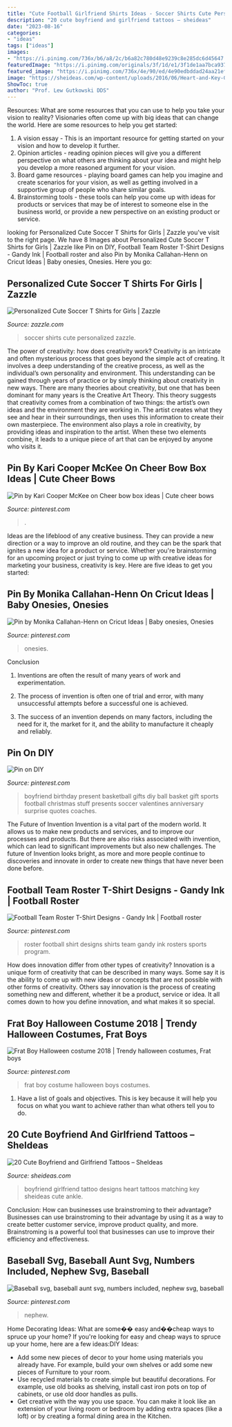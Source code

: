```yaml
---
title: "Cute Football Girlfriend Shirts Ideas - Soccer Shirts Cute Personalized Zazzle"
description: "20 cute boyfriend and girlfriend tattoos – sheideas"
date: "2023-08-16"
categories:
- "ideas"
tags: ["ideas"]
images:
- "https://i.pinimg.com/736x/b6/a8/2c/b6a82c780d48e9239c8e285dc6d45647.jpg"
featuredImage: "https://i.pinimg.com/originals/3f/1d/e1/3f1de1aa7bca937afec34dc7c1bbecfc.jpg"
featured_image: "https://i.pinimg.com/736x/4e/90/ed/4e90edbddad24aa21efa3118dc6cc94f--boyfriend-ideas-present-for-boyfriend.jpg"
image: "https://sheideas.com/wp-content/uploads/2016/06/Heart-and-Key-Girlfriend-and-Boyfriend-Tattoo-Designs-2017.jpg"
ShowToc: true
author: "Prof. Lew Gutkowski DDS"
---
```



Resources: What are some resources that you can use to help you take your vision to reality?
Visionaries often come up with big ideas that can change the world. Here are some resources to help you get started: 
1. A vision essay - This is an important resource for getting started on your vision and how to develop it further. 
2. Opinion articles - reading opinion pieces will give you a different perspective on what others are thinking about your idea and might help you develop a more reasoned argument for your vision. 
3. Board game resources - playing board games can help you imagine and create scenarios for your vision, as well as getting involved in a supportive group of people who share similar goals. 
4. Brainstorming tools - these tools can help you come up with ideas for products or services that may be of interest to someone else in the business world, or provide a new perspective on an existing product or service.

	

		
looking for Personalized Cute Soccer T Shirts for Girls | Zazzle you've visit to the right page. We have 8 Images about Personalized Cute Soccer T Shirts for Girls | Zazzle like Pin on DIY, Football Team Roster T-Shirt Designs - Gandy Ink | Football roster and also Pin by Monika Callahan-Henn on Cricut Ideas | Baby onesies, Onesies. Here you go:
		
    
## Personalized Cute Soccer T Shirts For Girls | Zazzle

<img loading=lazy src="http://rlv.zcache.com/personalized_cute_soccer_t_shirts_for_girls-r0a8aed019cea43ee8784bc17b94c7b77_65yet_512.jpg" onerror="this.onerror=null;this.src='https://tse3.mm.bing.net/th?id=OIP.Q1hS8GHwHP3KPtopGf9OEgHaHa&amp;pid=15.1';" alt="Personalized Cute Soccer T Shirts for Girls | Zazzle">

_Source: zazzle.com_

>soccer shirts cute personalized zazzle. 

	

The power of creativity: how does creativity work?
Creativity is an intricate and often mysterious process that goes beyond the simple act of creating. It involves a deep understanding of the creative process, as well as the individual’s own personality and environment. This understanding can be gained through years of practice or by simply thinking about creativity in new ways.
There are many theories about creativity, but one that has been dominant for many years is the Creative Art Theory. This theory suggests that creativity comes from a combination of two things: the artist’s own ideas and the environment they are working in. The artist creates what they see and hear in their surroundings, then uses this information to create their own masterpiece. The environment also plays a role in creativity, by providing ideas and inspiration to the artist. When these two elements combine, it leads to a unique piece of art that can be enjoyed by anyone who visits it.

    
## Pin By Kari Cooper McKee On Cheer Bow Box Ideas | Cute Cheer Bows

<img loading=lazy src="https://i.pinimg.com/originals/7b/f6/2e/7bf62e9671d6b6475680297d3a5d442d.jpg" onerror="this.onerror=null;this.src='https://tse3.mm.bing.net/th?id=OIP.hxq_KAvsMWOwLJQjL5xlLgHaJ4&amp;pid=15.1';" alt="Pin by Kari Cooper McKee on Cheer bow box ideas | Cute cheer bows">

_Source: pinterest.com_

>. 

	

Ideas are the lifeblood of any creative business. They can provide a new direction or a way to improve an old routine, and they can be the spark that ignites a new idea for a product or service. Whether you're brainstorming for an upcoming project or just trying to come up with creative ideas for marketing your business, creativity is key. Here are five ideas to get you started: 
    
## Pin By Monika Callahan-Henn On Cricut Ideas | Baby Onesies, Onesies

<img loading=lazy src="https://i.pinimg.com/originals/3f/1d/e1/3f1de1aa7bca937afec34dc7c1bbecfc.jpg" onerror="this.onerror=null;this.src='https://tse4.mm.bing.net/th?id=OIP.rd4KwoivKldjk-hOb4s8ZwHaJ4&amp;pid=15.1';" alt="Pin by Monika Callahan-Henn on Cricut Ideas | Baby onesies, Onesies">

_Source: pinterest.com_

>onesies. 

	

Conclusion
1. Inventions are often the result of many years of work and experimentation.
2. The process of invention is often one of trial and error, with many unsuccessful attempts before a successful one is achieved.

3. The success of an invention depends on many factors, including the need for it, the market for it, and the ability to manufacture it cheaply and reliably.

    
## Pin On DIY

<img loading=lazy src="https://i.pinimg.com/736x/4e/90/ed/4e90edbddad24aa21efa3118dc6cc94f--boyfriend-ideas-present-for-boyfriend.jpg" onerror="this.onerror=null;this.src='https://tse4.mm.bing.net/th?id=OIP.Xc0Ds7kRHyAkYcjYz2MurgHaJ4&amp;pid=15.1';" alt="Pin on DIY">

_Source: pinterest.com_

>boyfriend birthday present basketball gifts diy ball basket gift sports football christmas stuff presents soccer valentines anniversary surprise quotes coaches. 

	

The Future of Invention
Invention is a vital part of the modern world. It allows us to make new products and services, and to improve our processes and products. But there are also risks associated with invention, which can lead to significant improvements but also new challenges. The future of Invention looks bright, as more and more people continue to discoveries and innovate in order to create new things that have never been done before.

    
## Football Team Roster T-Shirt Designs - Gandy Ink | Football Roster

<img loading=lazy src="https://i.pinimg.com/736x/d3/fb/10/d3fb10096d5df9f56980ffb9bc957d76--sports-t-shirts-custom-design.jpg" onerror="this.onerror=null;this.src='https://tse1.mm.bing.net/th?id=OIP.LcJ-soVzAcWq3OgR43BtkwAAAA&amp;pid=15.1';" alt="Football Team Roster T-Shirt Designs - Gandy Ink | Football roster">

_Source: pinterest.com_

>roster football shirt designs shirts team gandy ink rosters sports program. 

	

How does innovation differ from other types of creativity?
Innovation is a unique form of creativity that can be described in many ways. Some say it is the ability to come up with new ideas or concepts that are not possible with other forms of creativity. Others say innovation is the process of creating something new and different, whether it be a product, service or idea. It all comes down to how you define innovation, and what makes it so special.

    
## Frat Boy Halloween Costume 2018 | Trendy Halloween Costumes, Frat Boys

<img loading=lazy src="https://i.pinimg.com/736x/b6/a8/2c/b6a82c780d48e9239c8e285dc6d45647.jpg" onerror="this.onerror=null;this.src='https://tse1.mm.bing.net/th?id=OIP.V8B-AWZCnwt4glTW4YIm0wHaJ2&amp;pid=15.1';" alt="Frat Boy Halloween costume 2018 | Trendy halloween costumes, Frat boys">

_Source: pinterest.com_

>frat boy costume halloween boys costumes. 

	

1. Have a list of goals and objectives. This is key because it will help you focus on what you want to achieve rather than what others tell you to do.

    
## 20 Cute Boyfriend And Girlfriend Tattoos – SheIdeas

<img loading=lazy src="https://sheideas.com/wp-content/uploads/2016/06/Heart-and-Key-Girlfriend-and-Boyfriend-Tattoo-Designs-2017.jpg" onerror="this.onerror=null;this.src='https://tse3.mm.bing.net/th?id=OIP.VjmOjZohGnIVhcFOkDb5FAHaFo&amp;pid=15.1';" alt="20 Cute Boyfriend and Girlfriend Tattoos – SheIdeas">

_Source: sheideas.com_

>boyfriend girlfriend tattoo designs heart tattoos matching key sheideas cute ankle. 

	

Conclusion: How can businesses use brainstroming to their advantage?
Businesses can use brainstroming to their advantage by using it as a way to create better customer service, improve product quality, and more. Brainstroming is a powerful tool that businesses can use to improve their efficiency and effectiveness.

    
## Baseball Svg, Baseball Aunt Svg, Numbers Included, Nephew Svg, Baseball

<img loading=lazy src="https://i.pinimg.com/736x/d1/01/e4/d101e40e9c701aa1420431f2b5f25786.jpg" onerror="this.onerror=null;this.src='https://tse4.mm.bing.net/th?id=OIP.vmGbrlq8BZfrYTMuF3LxawHaF7&amp;pid=15.1';" alt="Baseball svg, baseball aunt svg, numbers included, nephew svg, baseball">

_Source: pinterest.com_

>nephew. 

	

Home Decorating Ideas: What are some�� easy and��cheap ways to spruce up your home?
If you're looking for easy and cheap ways to spruce up your home, here are a few ideas:DIY Ideas: 
- Add some new pieces of decor to your home using materials you already have. For example, build your own shelves or add some new pieces of Furniture to your room. 
- Use recycled materials to create simple but beautiful decorations. For example, use old books as shelving, install cast iron pots on top of cabinets, or use old door handles as pulls. 
- Get creative with the way you use space. You can make it look like an extension of your living room or bedroom by adding extra spaces (like a loft) or by creating a formal dining area in the Kitchen.

